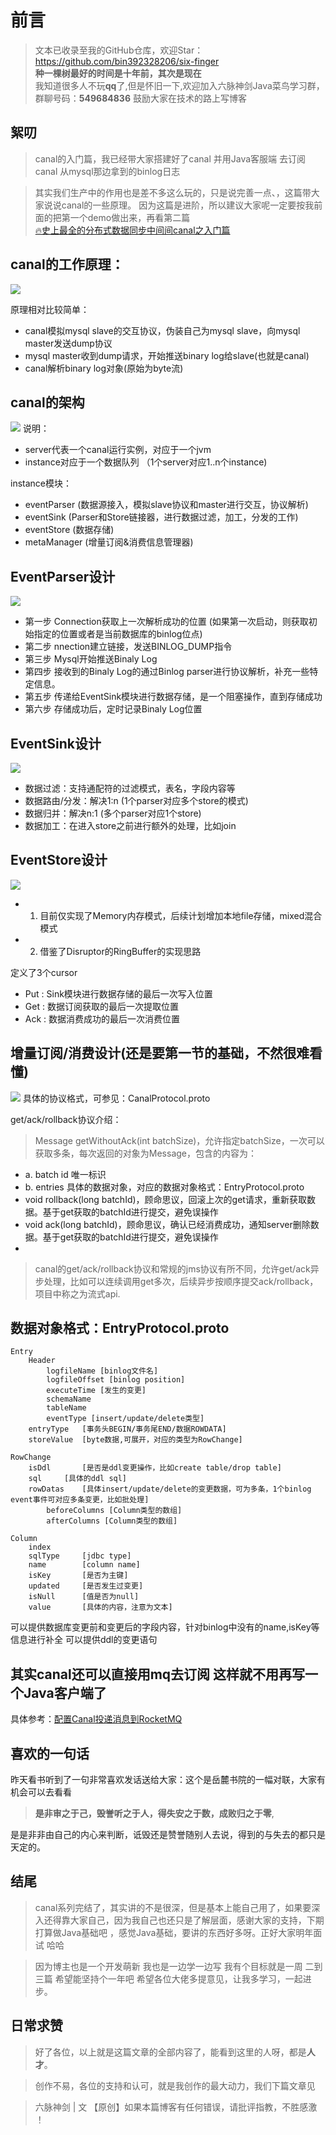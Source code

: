 # 前言
>文本已收录至我的GitHub仓库，欢迎Star：https://github.com/bin392328206/six-finger                             
> **种一棵树最好的时间是十年前，其次是现在**   
>我知道很多人不玩**qq**了,但是怀旧一下,欢迎加入六脉神剑Java菜鸟学习群，群聊号码：**549684836** 鼓励大家在技术的路上写博客

## 絮叨 
> canal的入门篇，我已经带大家搭建好了canal 并用Java客服端 去订阅canal 从mysql那边拿到的binlog日志

>其实我们生产中的作用也是差不多这么玩的，只是说完善一点、，这篇带大家说说canal的一些原理。 
因为这篇是进阶，所以建议大家呢一定要按我前面的把第一个demo做出来，再看第二篇  
[🔥史上最全的分布式数据同步中间间canal之入门篇](https://juejin.im/post/5de6187b51882512727f0454)


## canal的工作原理：

![](https://user-gold-cdn.xitu.io/2019/12/4/16eceb71342cf03b?w=894&h=414&f=jpeg&s=23778)

原理相对比较简单：
- canal模拟mysql slave的交互协议，伪装自己为mysql slave，向mysql master发送dump协议
- mysql master收到dump请求，开始推送binary log给slave(也就是canal)
- canal解析binary log对象(原始为byte流)


## canal的架构
![](https://user-gold-cdn.xitu.io/2019/12/4/16eceb89218b2921?w=880&h=382&f=jpeg&s=28773)
说明：

 - server代表一个canal运行实例，对应于一个jvm
 - instance对应于一个数据队列  （1个server对应1..n个instance)
 
instance模块：

- eventParser (数据源接入，模拟slave协议和master进行交互，协议解析)
- eventSink (Parser和Store链接器，进行数据过滤，加工，分发的工作)
- eventStore (数据存储)
- metaManager (增量订阅&消费信息管理器)


## EventParser设计


![](https://user-gold-cdn.xitu.io/2019/12/4/16eced670534b062?w=1113&h=639&f=jpeg&s=44947)

- 第一步 Connection获取上一次解析成功的位置  (如果第一次启动，则获取初始指定的位置或者是当前数据库的binlog位点)
- 第二步 nnection建立链接，发送BINLOG_DUMP指令
- 第三步 Mysql开始推送Binaly Log
- 第四步 接收到的Binaly Log的通过Binlog parser进行协议解析，补充一些特定信息。
- 第五步 传递给EventSink模块进行数据存储，是一个阻塞操作，直到存储成功
- 第六步 存储成功后，定时记录Binaly Log位置


## EventSink设计

![](https://user-gold-cdn.xitu.io/2019/12/4/16ecedb105a1c0c6?w=965&h=358&f=jpeg&s=26570)

- 数据过滤：支持通配符的过滤模式，表名，字段内容等
- 数据路由/分发：解决1:n (1个parser对应多个store的模式)
- 数据归并：解决n:1 (多个parser对应1个store)
- 数据加工：在进入store之前进行额外的处理，比如join


## EventStore设计

![](https://user-gold-cdn.xitu.io/2019/12/4/16ecf1be273871a3?w=576&h=529&f=jpeg&s=17461)

- 1.  目前仅实现了Memory内存模式，后续计划增加本地file存储，mixed混合模式
- 2.  借鉴了Disruptor的RingBuffer的实现思路

定义了3个cursor

- Put :  Sink模块进行数据存储的最后一次写入位置
- Get :  数据订阅获取的最后一次提取位置
- Ack :  数据消费成功的最后一次消费位置

## 增量订阅/消费设计(还是要第一节的基础，不然很难看懂)

![](https://user-gold-cdn.xitu.io/2019/12/4/16ecf1d94a868557?w=589&h=826&f=jpeg&s=46986)
具体的协议格式，可参见：CanalProtocol.proto

get/ack/rollback协议介绍：

> Message getWithoutAck(int batchSize)，允许指定batchSize，一次可以获取多条，每次返回的对象为Message，包含的内容为：

- a. batch id 唯一标识
- b. entries 具体的数据对象，对应的数据对象格式：EntryProtocol.proto
- void rollback(long batchId)，顾命思议，回滚上次的get请求，重新获取数据。基于get获取的batchId进行提交，避免误操作
- void ack(long batchId)，顾命思议，确认已经消费成功，通知server删除数据。基于get获取的batchId进行提交，避免误操作
- 
> canal的get/ack/rollback协议和常规的jms协议有所不同，允许get/ack异步处理，比如可以连续调用get多次，后续异步按顺序提交ack/rollback，项目中称之为流式api. 

## 数据对象格式：EntryProtocol.proto

```
Entry  
    Header  
        logfileName [binlog文件名]  
        logfileOffset [binlog position]  
        executeTime [发生的变更]  
        schemaName   
        tableName  
        eventType [insert/update/delete类型]  
    entryType   [事务头BEGIN/事务尾END/数据ROWDATA]  
    storeValue  [byte数据,可展开，对应的类型为RowChange]  
      
RowChange  
    isDdl       [是否是ddl变更操作，比如create table/drop table]  
    sql     [具体的ddl sql]  
    rowDatas    [具体insert/update/delete的变更数据，可为多条，1个binlog event事件可对应多条变更，比如批处理]  
        beforeColumns [Column类型的数组]  
        afterColumns [Column类型的数组]  
          
Column   
    index         
    sqlType     [jdbc type]  
    name        [column name]  
    isKey       [是否为主键]  
    updated     [是否发生过变更]  
    isNull      [值是否为null]  
    value       [具体的内容，注意为文本]  
```
可以提供数据库变更前和变更后的字段内容，针对binlog中没有的name,isKey等信息进行补全
可以提供ddl的变更语句

## 其实canal还可以直接用mq去订阅 这样就不用再写一个Java客户端了 
具体参考：[配置Canal投递消息到RocketMQ](https://github.com/alibaba/canal/wiki/Canal-Kafka-RocketMQ-QuickStart)


## 喜欢的一句话
昨天看书听到了一句非常喜欢发话送给大家：这个是岳麓书院的一幅对联，大家有机会可以去看看
> **是非审之于己，毁誉听之于人，得失安之于数，成败归之于零**,

是是非非由自己的内心来判断，诋毁还是赞誉随别人去说，得到的与失去的都只是天定的。


## 结尾
> canal系列完结了，其实讲的不是很深，但是基本上能自己用了，如果要深入还得靠大家自己，因为我自己也还只是了解层面，感谢大家的支持，下期打算做Java基础吧 ，感觉Java基础，要讲的东西好多呀。正好大家明年面试 哈哈 

> 因为博主也是一个开发萌新 我也是一边学一边写 我有个目标就是一周 二到三篇 希望能坚持个一年吧 希望各位大佬多提意见，让我多学习，一起进步。
## 日常求赞
> 好了各位，以上就是这篇文章的全部内容了，能看到这里的人呀，都是**人才**。

> 创作不易，各位的支持和认可，就是我创作的最大动力，我们下篇文章见

>六脉神剑 | 文 【原创】如果本篇博客有任何错误，请批评指教，不胜感激 ！
